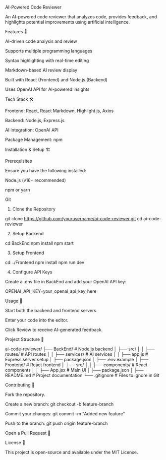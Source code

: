 AI-Powered Code Reviewer

An AI-powered code reviewer that analyzes code, provides feedback, and highlights potential improvements using artificial intelligence.





Features 🚀

AI-driven code analysis and review

Supports multiple programming languages

Syntax highlighting with real-time editing

Markdown-based AI review display

Built with React (Frontend) and Node.js (Backend)

Uses OpenAI API for AI-powered insights




Tech Stack 🛠️

Frontend: React, React Markdown, Highlight.js, Axios

Backend: Node.js, Express.js

AI Integration: OpenAI API

Package Management: npm





Installation & Setup 🏗️

Prerequisites

Ensure you have the following installed:

Node.js (v16+ recommended)

npm or yarn

Git

1. Clone the Repository

  git clone https://github.com/yourusername/ai-code-reviewer.git
  cd ai-code-reviewer

2. Setup Backend

  cd BackEnd
  npm install
  npm start

3. Setup Frontend

  cd ../Frontend
  npm install
  npm run dev

4. Configure API Keys

Create a .env file in BackEnd and add your OpenAI API key:

OPENAI_API_KEY=your_openai_api_key_here





Usage 📝

Start both the backend and frontend servers.

Enter your code into the editor.

Click Review to receive AI-generated feedback.




Project Structure 📁

ai-code-reviewer/
├── BackEnd/          # Node.js backend
│   ├── src/
│   │   ├── routes/   # API routes
│   │   ├── services/ # AI services
│   │   ├── app.js    # Express server setup
│   ├── package.json
│   ├── .env.example
│
├── Frontend/         # React frontend
│   ├── src/
│   │   ├── components/  # React components
│   │   ├── App.jsx      # Main UI
│   ├── package.json
│
├── README.md         # Project documentation
└── .gitignore        # Files to ignore in Git





Contributing 🤝

Fork the repository.

Create a new branch: git checkout -b feature-branch

Commit your changes: git commit -m "Added new feature"

Push to the branch: git push origin feature-branch

Open a Pull Request 🚀






License 📜

This project is open-source and available under the MIT License.
